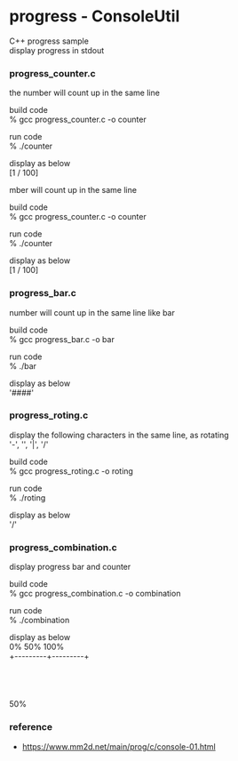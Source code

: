 progress - ConsoleUtil
===============

C++ progress sample <br/>
display progress in stdout <br/>

### progress_counter.c
the number will count up in the same line <br/>

build code  <br/>
% gcc progress_counter.c -o counter  <br/>

run code <br/>
% ./counter <br/>

display as below  <br/>
[1 / 100] <br/>

mber will count up in the same line <br/>

build code  <br/>
% gcc progress_counter.c -o counter  <br/>

run code <br/>
% ./counter <br/>

display as below  <br/>
[1 / 100] <br/>

### progress_bar.c
number will count up in the same line  like bar <br/>

build code  <br/>
% gcc progress_bar.c -o bar  <br/>

run code <br/>
% ./bar <br/>

display as below  <br/>
'####'  <br/>

### progress_roting.c
display the following characters in the same line, as rotating <br/>
 '-', '\', '|', '/' </br>

build code  <br/>
% gcc progress_roting.c -o roting  <br/>

run code <br/>
% ./roting <br/>

display as below  <br/>
'/'  <br/>

### progress_combination.c
display  progress bar and counter <br/>

build code  <br/>
% gcc progress_combination.c -o combination <br/>

run code  <br/>
% ./combination <br/>

display as below  <br/>
0%       50%       100% <br/>
+---------+---------+ <br/>
###### <br/>
50% <br/>

### reference
- https://www.mm2d.net/main/prog/c/console-01.html

